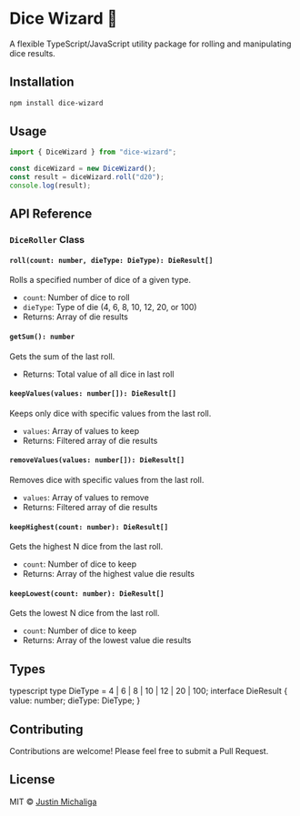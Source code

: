 # Dice Wizard 🎲

A flexible TypeScript/JavaScript utility package for rolling and manipulating dice results.

## Installation

```bash
npm install dice-wizard
```

## Usage

```typescript
import { DiceWizard } from "dice-wizard";

const diceWizard = new DiceWizard();
const result = diceWizard.roll("d20");
console.log(result);
```

## API Reference

### `DiceRoller` Class

#### `roll(count: number, dieType: DieType): DieResult[]`

Rolls a specified number of dice of a given type.

- `count`: Number of dice to roll
- `dieType`: Type of die (4, 6, 8, 10, 12, 20, or 100)
- Returns: Array of die results

#### `getSum(): number`

Gets the sum of the last roll.

- Returns: Total value of all dice in last roll

#### `keepValues(values: number[]): DieResult[]`

Keeps only dice with specific values from the last roll.

- `values`: Array of values to keep
- Returns: Filtered array of die results

#### `removeValues(values: number[]): DieResult[]`

Removes dice with specific values from the last roll.

- `values`: Array of values to remove
- Returns: Filtered array of die results

#### `keepHighest(count: number): DieResult[]`

Gets the highest N dice from the last roll.

- `count`: Number of dice to keep
- Returns: Array of the highest value die results

#### `keepLowest(count: number): DieResult[]`

Gets the lowest N dice from the last roll.

- `count`: Number of dice to keep
- Returns: Array of the lowest value die results

## Types

typescript
type DieType = 4 | 6 | 8 | 10 | 12 | 20 | 100;
interface DieResult {
value: number;
dieType: DieType;
}

## Contributing

Contributions are welcome! Please feel free to submit a Pull Request.

## License

MIT © [Justin Michaliga](https://github.com/jmichaliga)
